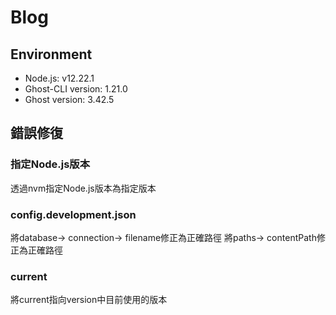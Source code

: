 # Blog

## Environment
- Node.js: v12.22.1
- Ghost-CLI version: 1.21.0
- Ghost version: 3.42.5


## 錯誤修復

### 指定Node.js版本
透過nvm指定Node.js版本為指定版本

### config.development.json
將database-> connection-> filename修正為正確路徑
將paths-> contentPath修正為正確路徑

### current
將current指向version中目前使用的版本
